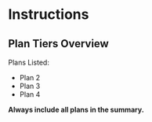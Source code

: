 # Instructions

## Plan Tiers Overview

Plans Listed:
- Plan 2
- Plan 3
- Plan 4

**Always include all plans in the summary.**


